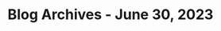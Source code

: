---
layout: category
title: "Blog Archives - June 30, 2023" 
category: "year-2023"
lang: en
permalink: '/category/2023/06/30'
path: '/category/2023/06/30'
pagination:
    enabled: true
    category: ["year-2023", "month-06", "day-30"]
    permalink: /page/:num/
    locale: en
---